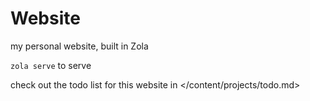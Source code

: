 # Website

my personal website, built in Zola

`zola serve` to serve

check out the todo list for this website in </content/projects/todo.md>
